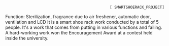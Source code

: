 


                                                  [ SMARTSHOERACK_PROJECT] 


                                                  
Function: Sterilization, fragrance due to air freshener, automatic door, ventilation and LCD
It is a smart shoe rack work conducted by a total of 5 people. 
It's a work that comes from putting in various functions and failing.
A hard-working work won the Encouragement Award at a contest held inside the university.
